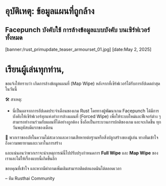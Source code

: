 # อุบัติเหตุ: ข้อมูลแผนที่ถูกล้าง
## Facepunch บังคับใช้ **การล้างข้อมูลแบบบังคับ** บนเซิร์ฟเวอร์ทั้งหมด
[banner:/rust_primupdate_teaser_armourset_01.jpg]
[date:May 2, 2025]

# เรียนผู้เล่นทุกท่าน,

ขอแจ้งให้ทราบว่า เกิดการล้างข้อมูลแผนที่ (Map Wipe) หลังจากที่เซิร์ฟเวอร์ได้รับการอัปเดตล่าสุดในวันนี้

🛠️ สาเหตุ:
 - นี่เป็นผลจากการอัปเดตประจำเดือนของเกม Rust โดยทางผู้พัฒนาเกม Facepunch ได้มีการบังคับให้เซิร์ฟเวอร์ทุกแห่งทำการล้างแผนที่ (Forced Wipe) เพื่อให้ระบบใหม่และฟีเจอร์ต่าง ๆ สามารถทำงานร่วมกับแผนที่ได้อย่างถูกต้อง ซึ่งถือเป็นกระบวนการปกติของเกม และจะเกิดขึ้น ทุกวันพฤหัสบดีแรกของเดือน

🙏 พวกเราขออภัยในความไม่สะดวกและความเสียหายต่อฐานหรือสิ่งปลูกสร้างของผู้เล่น ทางทีมเข้าใจถึงความพยายามและเวลาในการสร้าง

และแน่นอนว่าพวกเราจะนำเหตุการณ์นี้ไปปรับปรุงกำหนดการ __Full Wipe__ และ __Map Wipe__ ของเราและไม่ให้เรื่องแบบนี้เกิดขึ้นอีก

ขอบคุณที่เข้าใจ และหากมีคำถามเพิ่มเติมสามารถติดต่อแอดมินได้ตลอดเวลา

– ทีม Rusthai Community